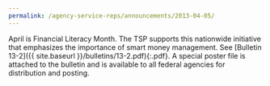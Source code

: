 ```yaml
---
permalink: /agency-service-reps/announcements/2013-04-05/
---
```


April is Financial Literacy Month. The TSP supports this nationwide initiative that emphasizes the importance of smart money management. See [Bulletin 13-2]({{ site.baseurl }}/bulletins/13-2.pdf){:.pdf}. A special poster file is attached to the bulletin and is available to all federal agencies for distribution and posting.
